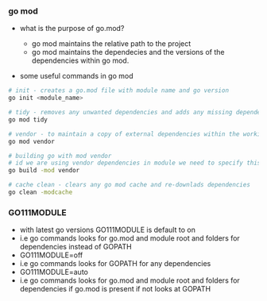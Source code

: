 ### go mod
- what is the purpose of go.mod? 
    - go mod maintains the relative path to the project 
    - go mod maintains the dependecies and the versions of the dependencies within go mod.

- some useful commands in go mod
``` bash
# init - creates a go.mod file with module name and go version
go init <module_name> 

# tidy - removes any unwanted dependencies and adds any missing dependencies
go mod tidy 

# vendor - to maintain a copy of external dependencies within the working module
go mod vendor 

# building go with mod vendor 
# id we are using vendor dependencies in module we need to specify this as go build wont look outside for dependencies
go build -mod vendor 

# cache clean - clears any go mod cache and re-downlads dependencies
go clean -modcache 
```

### GO111MODULE
- with latest go versions GO111MODULE is default to on
- i.e go commands looks for go.mod and module root and folders for dependencies instead of GOPATH
- GO111MODULE=off
- i.e go commands looks for GOPATH for any dependencies 
 - GO111MODULE=auto
- i.e go commands looks for go.mod and module root and folders for dependencies if go.mod is present if not looks at GOPATH